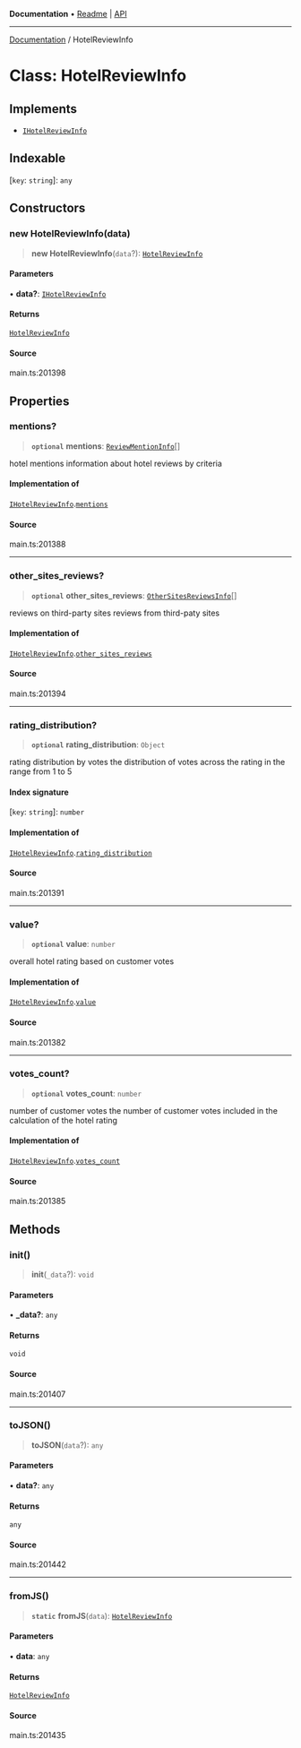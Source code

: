 **Documentation** • [Readme](../README.md) \| [API](../globals.md)

***

[Documentation](../README.md) / HotelReviewInfo

# Class: HotelReviewInfo

## Implements

- [`IHotelReviewInfo`](../interfaces/IHotelReviewInfo.md)

## Indexable

 \[`key`: `string`\]: `any`

## Constructors

### new HotelReviewInfo(data)

> **new HotelReviewInfo**(`data`?): [`HotelReviewInfo`](HotelReviewInfo.md)

#### Parameters

• **data?**: [`IHotelReviewInfo`](../interfaces/IHotelReviewInfo.md)

#### Returns

[`HotelReviewInfo`](HotelReviewInfo.md)

#### Source

main.ts:201398

## Properties

### mentions?

> **`optional`** **mentions**: [`ReviewMentionInfo`](ReviewMentionInfo.md)[]

hotel mentions
information about hotel reviews by criteria

#### Implementation of

[`IHotelReviewInfo`](../interfaces/IHotelReviewInfo.md).[`mentions`](../interfaces/IHotelReviewInfo.md#mentions)

#### Source

main.ts:201388

***

### other\_sites\_reviews?

> **`optional`** **other\_sites\_reviews**: [`OtherSitesReviewsInfo`](OtherSitesReviewsInfo.md)[]

reviews on third-party sites
reviews from third-paty sites

#### Implementation of

[`IHotelReviewInfo`](../interfaces/IHotelReviewInfo.md).[`other_sites_reviews`](../interfaces/IHotelReviewInfo.md#other_sites_reviews)

#### Source

main.ts:201394

***

### rating\_distribution?

> **`optional`** **rating\_distribution**: `Object`

rating distribution by votes
the distribution of votes across the rating in the range from 1 to 5

#### Index signature

 \[`key`: `string`\]: `number`

#### Implementation of

[`IHotelReviewInfo`](../interfaces/IHotelReviewInfo.md).[`rating_distribution`](../interfaces/IHotelReviewInfo.md#rating_distribution)

#### Source

main.ts:201391

***

### value?

> **`optional`** **value**: `number`

overall hotel rating based on customer votes

#### Implementation of

[`IHotelReviewInfo`](../interfaces/IHotelReviewInfo.md).[`value`](../interfaces/IHotelReviewInfo.md#value)

#### Source

main.ts:201382

***

### votes\_count?

> **`optional`** **votes\_count**: `number`

number of customer votes
the number of customer votes included in the calculation of the hotel rating

#### Implementation of

[`IHotelReviewInfo`](../interfaces/IHotelReviewInfo.md).[`votes_count`](../interfaces/IHotelReviewInfo.md#votes_count)

#### Source

main.ts:201385

## Methods

### init()

> **init**(`_data`?): `void`

#### Parameters

• **\_data?**: `any`

#### Returns

`void`

#### Source

main.ts:201407

***

### toJSON()

> **toJSON**(`data`?): `any`

#### Parameters

• **data?**: `any`

#### Returns

`any`

#### Source

main.ts:201442

***

### fromJS()

> **`static`** **fromJS**(`data`): [`HotelReviewInfo`](HotelReviewInfo.md)

#### Parameters

• **data**: `any`

#### Returns

[`HotelReviewInfo`](HotelReviewInfo.md)

#### Source

main.ts:201435
